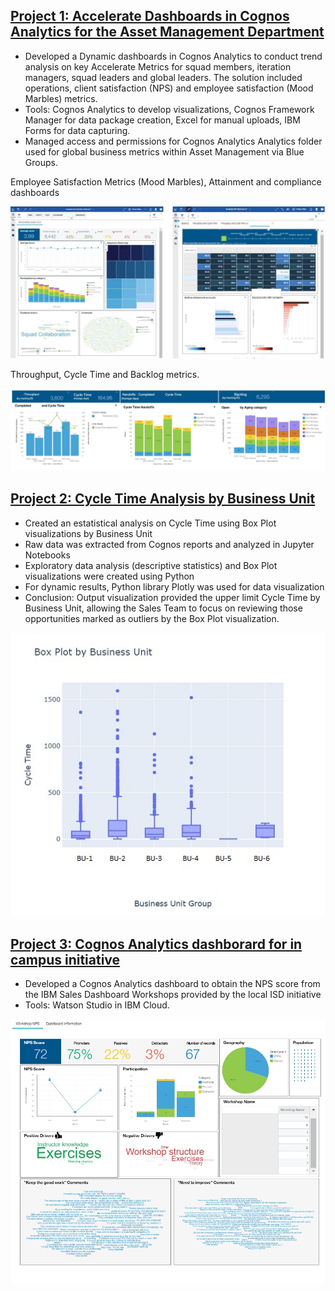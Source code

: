 
## [Project 1: Accelerate Dashboards in Cognos Analytics for the Asset Management Department]()
* Developed a Dynamic dashboards in Cognos Analytics to conduct trend analysis on key Accelerate Metrics for squad members, iteration managers, squad leaders and global leaders. The solution included operations, client satisfaction (NPS) and employee satisfaction (Mood Marbles) metrics.
* Tools: Cognos Analytics to develop visualizations, Cognos Framework Manager for data package creation, Excel for manual uploads, IBM Forms for data capturing.
* Managed access and permissions for Cognos Analytics Analytics folder used for global business metrics within Asset Management via Blue Groups.

Employee Satisfaction Metrics (Mood Marbles), Attainment and compliance dashboards

![](images/moodmarblespublic2.jpg)

Throughput, Cycle Time and Backlog metrics.

![](images/Hardware%20Process%20Metrics2.jpg)


## [Project 2: Cycle Time Analysis by Business Unit]()
* Created an estatistical analysis on Cycle Time using Box Plot visualizations by Business Unit
* Raw data was extracted from Cognos reports and analyzed in Jupyter Notebooks
* Exploratory data analysis (descriptive statistics) and Box Plot visualizations were created using Python
* For dynamic results, Python library Plotly was used for data visualization
* Conclusion: Output visualization provided the upper limit Cycle Time by Business Unit, allowing the Sales Team to focus on reviewing those opportunities marked as outliers by the Box Plot visualization.

![](images/boxplotPUBLIC.jpg)


## [Project 3: Cognos Analytics dashborard for in campus initiative]()
* Developed a Cognos Analytics dashboard to obtain the NPS score from the  IBM Sales Dashboard Workshops provided by the local ISD initiative
* Tools: Watson Studio in IBM Cloud.

![](images/INITIATIVE%20PUBLIC.jpg)
